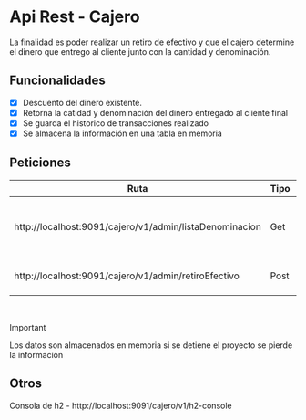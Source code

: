 # <strong>Api Rest </strong> - Cajero

La finalidad es poder realizar un retiro de efectivo y que el cajero determine el dinero que entrego al cliente junto con la cantidad y denominación.

## Funcionalidades 
- [x] Descuento del dinero existente.
- [x] Retorna la catidad y denominación del dinero entregado al cliente final
- [x] Se guarda el historico de transacciones realizado
- [x] Se almacena la información en una tabla en memoria

## Peticiones

| Ruta | Tipo | Descripción |
| --- | --- | --- |
| http://localhost:9091/cajero/v1/admin/listaDenominacion | Get | Muestra todo el efectivo que tiene el cajero |
| http://localhost:9091/cajero/v1/admin/retiroEfectivo | Post | Realiaza el retiro del cajero |

<br>

>[!important]
> Los datos son almacenados en memoria si se detiene el proyecto se pierde la información

## Otros

Consola de h2 - http://localhost:9091/cajero/v1/h2-console

